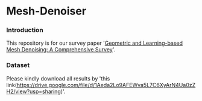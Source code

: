 # Mesh-Denoiser

### Introduction
This repository is for our survey paper '[Geometric and Learning-based Mesh Denoising: A Comprehensive Survey](https://arxiv.org/pdf/2209.00841.pdf)'.

### Dataset
Please kindly download all results by 'this link(https://drive.google.com/file/d/1Aeda2Lo9AFEWva5L7C6XyArN4Ua0zZH2/view?usp=sharing)'.

